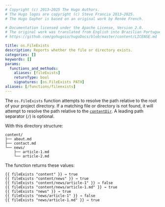 ```yaml
---
# Copyright (c) 2013–2025 The Hugo Authors.
# The Hugo logos are copyright (c) Steve Francia 2013–2025.
# The Hugo Gopher is based on an original work by Renée French.

# Documentation licensed under the Apache License, Version 2.0.
# The original work was translated from English into Brazilian Portuguese.
# https://github.com/gohugoio/hugoDocs/blob/master/content/LICENSE.md

title: os.FileExists
description: Reports whether the file or directory exists.
categories: []
keywords: []
params:
  functions_and_methods:
    aliases: [fileExists]
    returnType: bool
    signatures: [os.FileExists PATH]
aliases: [/functions/fileexists]
---
```


The `os.FileExists` function attempts to resolve the path relative to the root of your project directory. If a matching file or directory is not found, it will attempt to resolve the path relative to the [`contentDir`](/configuration/all/#contentdir). A leading path separator (`/`) is optional.

With this directory structure:

```text
content/
├── about.md
├── contact.md
└── news/
    ├── article-1.md
    └── article-2.md
```

The function returns these values:

```go-html-template
{{ fileExists "content" }} → true
{{ fileExists "content/news" }} → true
{{ fileExists "content/news/article-1" }} → false
{{ fileExists "content/news/article-1.md" }} → true
{{ fileExists "news" }} → true
{{ fileExists "news/article-1" }} → false
{{ fileExists "news/article-1.md" }} → true
```
